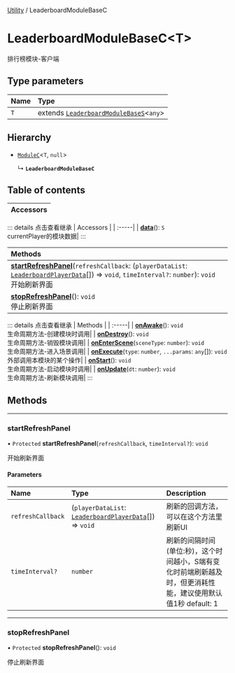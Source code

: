 [Utility](../groups/Core.Utility.md) / LeaderboardModuleBaseC

# LeaderboardModuleBaseC<T\> <Badge type="tip" text="Class" /> <Score text="LeaderboardModuleBaseC<T\>" />

排行榜模块-客户端

## Type parameters

| Name | Type |
| :------ | :------ |
| `T` | extends [`LeaderboardModuleBaseS`](mw.LeaderboardModuleBaseS.md)<`any`\> |

## Hierarchy

- [`ModuleC`](mw.ModuleC.md)<`T`, ``null``\>

  ↳ **`LeaderboardModuleBaseC`**

## Table of contents

| Accessors |
| :-----|


::: details 点击查看继承
| Accessors |
| :-----|
| **[data](mw.ModuleC.md#data)**(): `S` <br> currentPlayer的模块数据|
:::


| Methods |
| :-----|
| **[startRefreshPanel](mw.LeaderboardModuleBaseC.md#startrefreshpanel)**(`refreshCallback`: (`playerDataList`: [`LeaderboardPlayerData`](../modules/Core.mw.md#leaderboardplayerdata)[]) => `void`, `timeInterval?`: `number`): `void` <br> 开始刷新界面|
| **[stopRefreshPanel](mw.LeaderboardModuleBaseC.md#stoprefreshpanel)**(): `void` <br> 停止刷新界面|


::: details 点击查看继承
| Methods |
| :-----|
| **[onAwake](mw.ModuleC.md#onawake)**(): `void` <br> 生命周期方法-创建模块时调用|
| **[onDestroy](mw.ModuleC.md#ondestroy)**(): `void` <br> 生命周期方法-销毁模块调用|
| **[onEnterScene](mw.ModuleC.md#onenterscene)**(`sceneType`: `number`): `void` <br> 生命周期方法-进入场景调用|
| **[onExecute](mw.ModuleC.md#onexecute)**(`type`: `number`, `...params`: `any`[]): `void` <br> 外部调用本模块的某个操作|
| **[onStart](mw.ModuleC.md#onstart)**(): `void` <br> 生命周期方法-启动模块时调用|
| **[onUpdate](mw.ModuleC.md#onupdate)**(`dt`: `number`): `void` <br> 生命周期方法-刷新模块调用|
:::


## Methods
___

### startRefreshPanel <Score text="startRefreshPanel" /> 

• `Protected` **startRefreshPanel**(`refreshCallback`, `timeInterval?`): `void` <Badge type="tip" text="client" />

开始刷新界面


#### Parameters

| Name | Type | Description |
| :------ | :------ | :------ |
| `refreshCallback` | (`playerDataList`: [`LeaderboardPlayerData`](../modules/Core.mw.md#leaderboardplayerdata)[]) => `void` |  刷新的回调方法，可以在这个方法里刷新UI |
| `timeInterval?` | `number` |  刷新的间隔时间(单位:秒)，这个时间越小，S端有变化时前端刷新越及时，但更消耗性能，建议使用默认值1秒 default: 1 |


___

### stopRefreshPanel <Score text="stopRefreshPanel" /> 

• `Protected` **stopRefreshPanel**(): `void` <Badge type="tip" text="client" />

停止刷新界面


